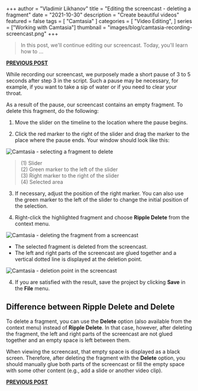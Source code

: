 +++
author = "Vladimir Likhanov"
title = "Editing the screencast - deleting a fragment"
date = "2021-10-30"
description = "Create beautiful videos"
featured = false
tags = [
    "Camtasia"
]
categories = [
    "Video Editing",
]
series = ["Working with Camtasia"]
thumbnail = "images/blog/camtasia-recording-screencast.png"
+++

> In this post, we'll continue editing our screencast. Today, you'll learn how to ...

[**PREVIOUS POST**](/post/camtasia-editing-screencast-trimming/)

While recording our screencast, we purposely made a short pause of 3 to 5 seconds after step 3 in the script. Such a pause may
be necessary, for example, if you want to take a sip of water or if you need to clear your throat.

As a result of the pause, our screencast contains an empty fragment. To delete this fragment, do the following:

1. Move the slider on the timeline to the location where the pause begins.

2. Click the red marker to the right of the slider and drag the marker to the place where the pause ends. Your window should look
like this:

![Camtasia - selecting a fragment to delete](/images/blog/camtasia-selecting-fragment-to-delete.png)

>(1) Slider<br />
(2) Green marker to the left of the slider<br />
(3) Right marker to the right of the slider<br />
(4) Selected area

3. If necessary, adjust the position of the right marker. You can also use the green marker to the left of the slider to change the
initial position of the selection.

4. Right-click the highlighted fragment and choose **Ripple Delete** from the context menu.

![Camtasia - deleting the fragment from a screencast](/images/blog/camtasia-deleting-fragment-from-clip.png)

* The selected fragment is deleted from the screencast.
* The left and right parts of the screencast are glued together and a vertical dotted line is displayed at the deletion point.

![Camtasia - deletion point in the screencast](/images/blog/camtasia-fragment-deletion-point.png)

4. If you are satisfied with the result, save the project by clicking **Save** in the **File** menu.

## Difference between **Ripple Delete** and **Delete**

To delete a fragment, you can use the **Delete** option (also available from the context menu) instead of **Ripple Delete**.
In that case, however, after deleting the fragment, the left and right parts of the screencast are not glued together and an
empty space is left between them.

When viewing the screencast, that empty space is displayed as a black screen. Therefore, after deleting the fragment with
the **Delete** option, you should manually glue both parts of the screencast or fill the empty space with some other content
(e.g., add a slide or another video clip).

[**PREVIOUS POST**](/post/camtasia-editing-screencast-trimming/)